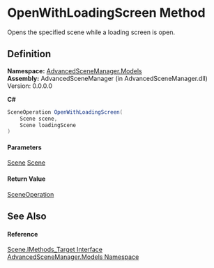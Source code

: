# OpenWithLoadingScreen Method

Opens the specified scene while a loading screen is open.

## Definition

**Namespace:** [AdvancedSceneManager.Models](N_AdvancedSceneManager_Models.md)\
**Assembly:** AdvancedSceneManager (in AdvancedSceneManager.dll) Version: 0.0.0.0

**C#**

```c#
SceneOperation OpenWithLoadingScreen(
	Scene scene,
	Scene loadingScene
)
```

#### Parameters

&#x20; [Scene](T_AdvancedSceneManager_Models_Scene.md)   [Scene](T_AdvancedSceneManager_Models_Scene.md)&#x20;

#### Return Value

[SceneOperation](T_AdvancedSceneManager_Core_SceneOperation.md)

## See Also

#### Reference

[Scene.IMethods\_Target Interface](T_AdvancedSceneManager_Models_Scene_IMethods_Target.md)\
[AdvancedSceneManager.Models Namespace](N_AdvancedSceneManager_Models.md)
